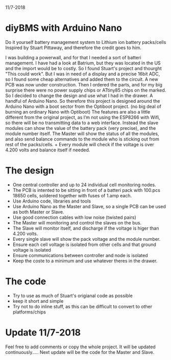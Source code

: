 11/7-2018

# diyBMS with Arduino Nano
Do it yourself battery management system to Lithium ion battery packs/cells
Inspired by Stuart Pittaway, and therefore the credit goes to him.

I was building a powerwall, and for that I needed a sort of batteri management. I have had a look at Batrium, but they was located in the US and the import would be to costly. So I found 
Stuart's project and thourght "This could work". But I was in need of a display and a precise 16bit ADC, so I found some cheap alternatives and added them to the circuit. A new PCB was now under construction.
Then I ordered the parts, and for my big surprise there were no power supply chips or ATtiny85 chips on the marked. So I decided to change the design and use what I had in the drawer. A handful of Arduino Nano.
So therefore this project is designed around the Arduino Nano with a boot sector from the Optiboot project. (no big deal of burning an ordinary Nano with Optiboot) 
The features are also a little different from the original project, as I’m not using the ESP8266 with Wifi, so there will be no transmitting data to a web interface.
Instead the slave modules can show the value of the battery pack (very precise), and the module number itself. The Master will show the status of all the modules, and also send balance commands 
to the module who is sticking out from rest of the packs/cells. + Every module will check if the voltage is over 4.200 volts and balance itself if needed. 

# The design

* One central controller and up to 24 individual cell monitoring nodes.
* The PCB is intented to be sitting in front of a batteri pack with 100.pcs 18650 cells, soldered together with fuses of 1.amp each.
* Use Arduino code, libraries and tools
* Use Arduino Nano as the Master and Slave, so a single PCB can be used as both Master or Slave. 
* Use good connection cables with low noise (twisted pairs)
* The Master will monitoring and control the slaves on the bus.
* The Slave will monitor itself, and discharge if the voltage is higer than 4.200 volts.
* Every single slave will show the pack voltage and the module number.
* Ensure each cell voltage is isolated from other cells and that ground voltage is isolated
* Ensure communications between controller and node is isolated
* Keep the coste to a minimum and use whatever theres in the drawer.


# The code

* Try to use as much of Stuart's origianal code as possible
* keep it short and simple
* Try not to do inline stuff, as this can be difficult to convert to other platforms/chips


# Update 11/7-2018
Feel free to add comments or copy the whole project. It will be updated continuously.....
Next update will be the code for the Master and Slave.


